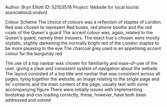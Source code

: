 Author: Bryn Elliott
ID: 52103576
Project: Website for local tourist association(London)

Colour Scheme
The choice of colours was a reflection of staples of London. Red was chosen to represent Red buses, red phone booths and the red coats of the Queen's guard
The accent colour was, again, related to the Queen's guard, namely their trousers.
The exact hue's chosen were mostly stylistic, slightly darkening the normally bright red of the London staples to be more pleasing to the eye
The charcoal grey used is an appetising accent colour for the burgundy red

The use of a top navbar was chosen for familiarity and ease-of-use of the user, giving a clear and consistent system of navigation about the website
The layout consisted of a top title and navbar that was consistent across all pages, tying together the website; an image relating to the single page and its' contents and the main content of the page, usually text with some accompanying figure
There were initially issues with implementing bootstrap and css loading correctly, these, however, have both been addressed and solved